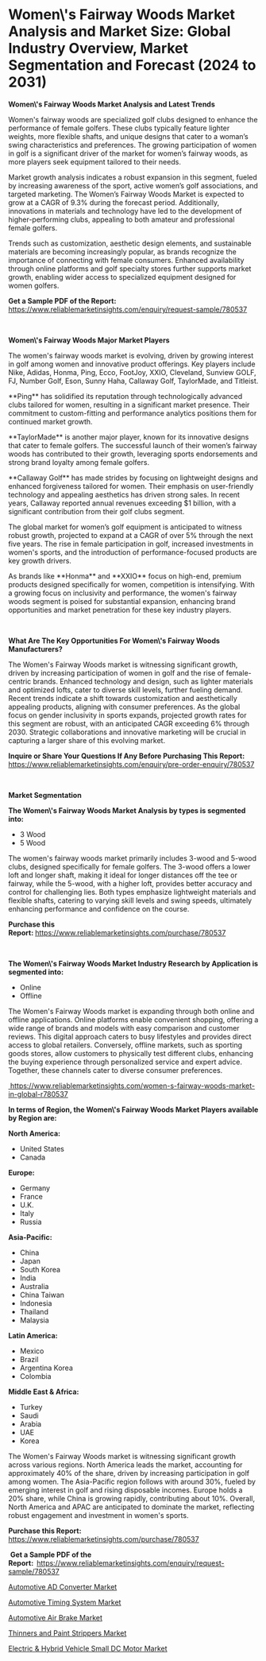 <p><h1>Women\'s Fairway Woods Market Analysis and Market Size: Global Industry Overview, Market Segmentation and Forecast (2024 to 2031)</h1></p><p><strong>Women\'s Fairway Woods Market Analysis and Latest Trends</strong></p>
<p><p>Women's fairway woods are specialized golf clubs designed to enhance the performance of female golfers. These clubs typically feature lighter weights, more flexible shafts, and unique designs that cater to a woman’s swing characteristics and preferences. The growing participation of women in golf is a significant driver of the market for women’s fairway woods, as more players seek equipment tailored to their needs.</p><p>Market growth analysis indicates a robust expansion in this segment, fueled by increasing awareness of the sport, active women’s golf associations, and targeted marketing. The Women’s Fairway Woods Market is expected to grow at a CAGR of 9.3% during the forecast period. Additionally, innovations in materials and technology have led to the development of higher-performing clubs, appealing to both amateur and professional female golfers. </p><p>Trends such as customization, aesthetic design elements, and sustainable materials are becoming increasingly popular, as brands recognize the importance of connecting with female consumers. Enhanced availability through online platforms and golf specialty stores further supports market growth, enabling wider access to specialized equipment designed for women golfers.</p></p>
<p><strong>Get a Sample PDF of the Report:&nbsp;</strong> <a href="https://www.reliablemarketinsights.com/enquiry/request-sample/780537?utm_campaign=1626&utm_medium=2&utm_source=Github&utm_content=ia&utm_term=15102024&utm_id=womens-fairway-woods">https://www.reliablemarketinsights.com/enquiry/request-sample/780537</a></p>
<p>&nbsp;</p>
<p><strong>Women\'s Fairway Woods Major Market Players</strong></p>
<p><p>The women's fairway woods market is evolving, driven by growing interest in golf among women and innovative product offerings. Key players include Nike, Adidas, Honma, Ping, Ecco, FootJoy, XXIO, Cleveland, Sunview GOLF, FJ, Number Golf, Eson, Sunny Haha, Callaway Golf, TaylorMade, and Titleist.</p><p>**Ping** has solidified its reputation through technologically advanced clubs tailored for women, resulting in a significant market presence. Their commitment to custom-fitting and performance analytics positions them for continued market growth.</p><p>**TaylorMade** is another major player, known for its innovative designs that cater to female golfers. The successful launch of their women’s fairway woods has contributed to their growth, leveraging sports endorsements and strong brand loyalty among female golfers.</p><p>**Callaway Golf** has made strides by focusing on lightweight designs and enhanced forgiveness tailored for women. Their emphasis on user-friendly technology and appealing aesthetics has driven strong sales. In recent years, Callaway reported annual revenues exceeding $1 billion, with a significant contribution from their golf clubs segment.</p><p>The global market for women’s golf equipment is anticipated to witness robust growth, projected to expand at a CAGR of over 5% through the next five years. The rise in female participation in golf, increased investments in women's sports, and the introduction of performance-focused products are key growth drivers.</p><p>As brands like **Honma** and **XXIO** focus on high-end, premium products designed specifically for women, competition is intensifying. With a growing focus on inclusivity and performance, the women's fairway woods segment is poised for substantial expansion, enhancing brand opportunities and market penetration for these key industry players.</p></p>
<p>&nbsp;</p>
<p><strong>What Are The Key Opportunities For Women\'s Fairway Woods Manufacturers?</strong></p>
<p><p>The Women's Fairway Woods market is witnessing significant growth, driven by increasing participation of women in golf and the rise of female-centric brands. Enhanced technology and design, such as lighter materials and optimized lofts, cater to diverse skill levels, further fueling demand. Recent trends indicate a shift towards customization and aesthetically appealing products, aligning with consumer preferences. As the global focus on gender inclusivity in sports expands, projected growth rates for this segment are robust, with an anticipated CAGR exceeding 6% through 2030. Strategic collaborations and innovative marketing will be crucial in capturing a larger share of this evolving market.</p></p>
<p><strong>Inquire or Share Your Questions If Any Before Purchasing This Report:</strong> <a href="https://www.reliablemarketinsights.com/enquiry/pre-order-enquiry/780537?utm_campaign=1626&utm_medium=2&utm_source=Github&utm_content=ia&utm_term=15102024&utm_id=womens-fairway-woods">https://www.reliablemarketinsights.com/enquiry/pre-order-enquiry/780537</a></p>
<p>&nbsp;</p>
<p><strong>Market Segmentation</strong></p>
<p><strong>The Women\'s Fairway Woods Market Analysis by types is segmented into:</strong></p>
<p><ul><li>3 Wood</li><li>5 Wood</li></ul></p>
<p><p>The women's fairway woods market primarily includes 3-wood and 5-wood clubs, designed specifically for female golfers. The 3-wood offers a lower loft and longer shaft, making it ideal for longer distances off the tee or fairway, while the 5-wood, with a higher loft, provides better accuracy and control for challenging lies. Both types emphasize lightweight materials and flexible shafts, catering to varying skill levels and swing speeds, ultimately enhancing performance and confidence on the course.</p></p>
<p><strong>Purchase this Report:&nbsp;</strong><a href="https://www.reliablemarketinsights.com/purchase/780537?utm_campaign=1626&utm_medium=2&utm_source=Github&utm_content=ia&utm_term=15102024&utm_id=womens-fairway-woods">https://www.reliablemarketinsights.com/purchase/780537</a></p>
<p>&nbsp;</p>
<p><strong>The Women\'s Fairway Woods Market Industry Research by Application is segmented into:</strong></p>
<p><ul><li>Online</li><li>Offline</li></ul></p>
<p><p>The Women's Fairway Woods market is expanding through both online and offline applications. Online platforms enable convenient shopping, offering a wide range of brands and models with easy comparison and customer reviews. This digital approach caters to busy lifestyles and provides direct access to global retailers. Conversely, offline markets, such as sporting goods stores, allow customers to physically test different clubs, enhancing the buying experience through personalized service and expert advice. Together, these channels cater to diverse consumer preferences.</p></p>
<p><a href="https://www.reliablemarketinsights.com/women-s-fairway-woods-market-in-global-r780537?utm_campaign=1626&utm_medium=2&utm_source=Github&utm_content=ia&utm_term=15102024&utm_id=womens-fairway-woods">&nbsp;https://www.reliablemarketinsights.com/women-s-fairway-woods-market-in-global-r780537</a></p>
<p><strong>In terms of Region, the Women\'s Fairway Woods Market Players available by Region are:</strong></p>
<p>
    <p> <strong> North America: </strong>
        <ul>
            <li>United States</li>
            <li>Canada</li>
        </ul>
        </p> 
    <p> <strong> Europe: </strong>
        <ul>
            <li>Germany</li>
            <li>France</li>
            <li>U.K.</li>
            <li>Italy</li>
            <li>Russia</li>
        </ul>
        </p> 
    <p> <strong> Asia-Pacific: </strong>
        <ul>
            <li>China</li>
            <li>Japan</li>
            <li>South Korea</li>
            <li>India</li>
            <li>Australia</li>
            <li>China Taiwan</li>
            <li>Indonesia</li>
            <li>Thailand</li>
            <li>Malaysia</li>
        </ul>
        </p> 
    <p> <strong> Latin America: </strong>
        <ul>
            <li>Mexico</li>
            <li>Brazil</li>
            <li>Argentina Korea</li>
            <li>Colombia</li>
        </ul>
        </p> 
    <p> <strong> Middle East & Africa: </strong>
        <ul>
            <li>Turkey</li>
            <li>Saudi</li>
            <li>Arabia</li>
            <li>UAE</li>
            <li>Korea</li>
        </ul>
    </p>
    </p>
<p><p>The Women's Fairway Woods market is witnessing significant growth across various regions. North America leads the market, accounting for approximately 40% of the share, driven by increasing participation in golf among women. The Asia-Pacific region follows with around 30%, fueled by emerging interest in golf and rising disposable incomes. Europe holds a 20% share, while China is growing rapidly, contributing about 10%. Overall, North America and APAC are anticipated to dominate the market, reflecting robust engagement and investment in women's sports.</p></p>
<p><strong>Purchase this Report: </strong><a href="https://www.reliablemarketinsights.com/purchase/780537?utm_campaign=1626&utm_medium=2&utm_source=Github&utm_content=ia&utm_term=15102024&utm_id=womens-fairway-woods">https://www.reliablemarketinsights.com/purchase/780537</a></p>
<p>&nbsp;<strong>Get a Sample PDF of the Report:&nbsp;&nbsp;</strong><a href="https://www.reliablemarketinsights.com/enquiry/request-sample/780537?utm_campaign=1626&utm_medium=2&utm_source=Github&utm_content=ia&utm_term=15102024&utm_id=womens-fairway-woods">https://www.reliablemarketinsights.com/enquiry/request-sample/780537</a></p>
<p><strong></strong></p>
<p><p><a href="https://www.linkedin.com/pulse/global-automotive-ad-converter-market-analysis-key-trends-future-crpoc?utm_campaign=1626&utm_medium=2&utm_source=Github&utm_content=ia&utm_term=15102024&utm_id=womens-fairway-woods">Automotive AD Converter Market</a></p><p><a href="https://www.linkedin.com/pulse/automotive-timing-system-revenue-growth-report-2024-2031-firmazon-0oo7f?utm_campaign=1626&utm_medium=2&utm_source=Github&utm_content=ia&utm_term=15102024&utm_id=womens-fairway-woods">Automotive Timing System Market</a></p><p><a href="https://www.linkedin.com/pulse/automotive-air-brake-market-size-segmentation-trends-growth-u1wpc?utm_campaign=1626&utm_medium=2&utm_source=Github&utm_content=ia&utm_term=15102024&utm_id=womens-fairway-woods">Automotive Air Brake Market</a></p><p><a href="https://github.com/JakirUddin651/Market-Research-Report-List-1/blob/main/thinners-and-paint-strippers-market.md?utm_campaign=1626&utm_medium=2&utm_source=Github&utm_content=ia&utm_term=15102024&utm_id=womens-fairway-woods">Thinners and Paint Strippers Market</a></p><p><a href="https://www.linkedin.com/pulse/electric-hybrid-vehicle-small-dc-motor-market-strategic-insights-7lzlf?utm_campaign=1626&utm_medium=2&utm_source=Github&utm_content=ia&utm_term=15102024&utm_id=womens-fairway-woods">Electric & Hybrid Vehicle Small DC Motor Market</a></p></p>